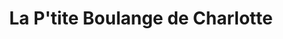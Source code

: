 ---
title: "La P'tite Boulange de Charlotte"
url: /chambery/la-ptite-boulange-de-charlotte/
shop: Bäckerei
---